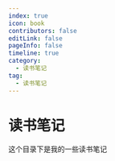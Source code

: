```yaml
---
index: true
icon: book
contributors: false
editLink: false
pageInfo: false
timeline: true
category:
  - 读书笔记
tag:
  - 读书笔记
---
```


# 读书笔记

这个目录下是我的一些读书笔记

